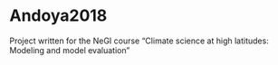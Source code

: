 # Andoya2018
Project written for the NeGI course “Climate science at high latitudes: Modeling and model evaluation” 
